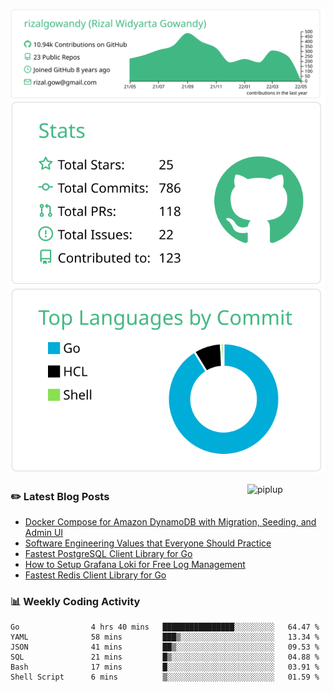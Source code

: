 ![profile-details](profile-summary-card-output/vue/0-profile-details.svg)
![stats](profile-summary-card-output/vue/3-stats.svg)
![most-commit-language](profile-summary-card-output/vue/2-most-commit-language.svg)

<img alt="piplup" align="right" width="125px" src="https://media.giphy.com/media/w6YCfXHS6QZjeHlVpI/giphy.gif">

### :pencil2: Latest Blog Posts
<!-- BLOG-POST-LIST:START -->
- [Docker Compose for Amazon DynamoDB with Migration, Seeding, and Admin UI](https://medium.com/geekculture/docker-compose-for-amazon-dynamodb-with-migration-seeding-and-admin-ui-db11a348cc6a?source=rss-5763b0f1aba6------2)
- [Software Engineering Values that Everyone Should Practice](https://levelup.gitconnected.com/software-engineering-values-that-everyone-should-practice-c980d00cd103?source=rss-5763b0f1aba6------2)
- [Fastest PostgreSQL Client Library for Go](https://levelup.gitconnected.com/fastest-postgresql-client-library-for-go-579fa97909fb?source=rss-5763b0f1aba6------2)
- [How to Setup Grafana Loki for Free Log Management](https://levelup.gitconnected.com/how-to-setup-grafana-loki-for-free-log-management-ceb60558503c?source=rss-5763b0f1aba6------2)
- [Fastest Redis Client Library for Go](https://levelup.gitconnected.com/fastest-redis-client-library-for-go-7993f618f5ab?source=rss-5763b0f1aba6------2)
<!-- BLOG-POST-LIST:END -->

### 📊 Weekly Coding Activity
<!--START_SECTION:waka-->

```text
Go                4 hrs 40 mins   ████████████████░░░░░░░░░   64.47 %
YAML              58 mins         ███▒░░░░░░░░░░░░░░░░░░░░░   13.34 %
JSON              41 mins         ██▒░░░░░░░░░░░░░░░░░░░░░░   09.53 %
SQL               21 mins         █▒░░░░░░░░░░░░░░░░░░░░░░░   04.88 %
Bash              17 mins         █░░░░░░░░░░░░░░░░░░░░░░░░   03.91 %
Shell Script      6 mins          ▒░░░░░░░░░░░░░░░░░░░░░░░░   01.59 %
```

<!--END_SECTION:waka-->
